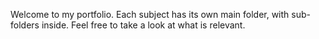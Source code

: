 Welcome to my portfolio. Each subject has its own main folder, with sub-folders inside. Feel free to take a look at what is relevant.
